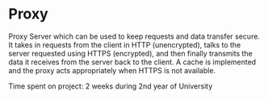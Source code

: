 # Proxy
 Proxy Server which can be used to keep requests and data transfer secure. 
 It takes in requests from the client in HTTP (unencrypted), talks to the server requested using HTTPS (encrypted), 
 and then finally transmits the data it receives from the server back to the client. 
 A cache is implemented and the proxy acts appropriately when HTTPS is not available.

Time spent on project: 2 weeks during 2nd year of University
